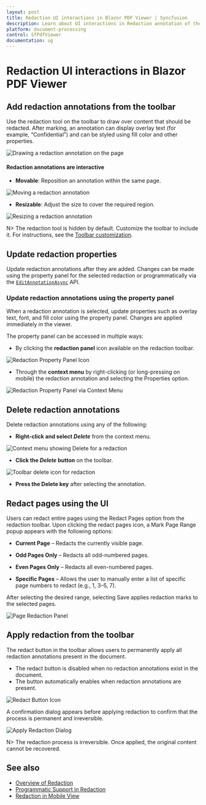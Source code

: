 ```yaml
---
layout: post
title: Redaction UI interactions in Blazor PDF Viewer | Syncfusion
description: Learn about UI interactions in Redaction annotation of the Syncfusion Blazor PDF Viewer (SfPdfViewer2) component.
platform: document-processing
control: SfPdfViewer
documentation: ug
---
```


# Redaction UI interactions in Blazor PDF Viewer

## Add redaction annotations from the toolbar

Use the redaction tool on the toolbar to draw over content that should be redacted. After marking, an annotation can display overlay text (for example, “Confidential”) and can be styled using fill color and other properties.

![Drawing a redaction annotation on the page](redaction-annotations-images/adding-redaction-annotation.png)

#### Redaction annotations are interactive

* **Movable**: Reposition an annotation within the same page.

![Moving a redaction annotation](redaction-annotations-images/moving-redaction-annotation.png)

* **Resizable**: Adjust the size to cover the required region.

![Resizing a redaction annotation](redaction-annotations-images/resizing-redaction-annotation.png)

N> The redaction tool is hidden by default. Customize the toolbar to include it. For instructions, see the [Toolbar customization](../toolbar-customization).

## Update redaction properties

Update redaction annotations after they are added. Changes can be made using the property panel for the selected redaction or programmatically via the [`EditAnnotationAsync`](https://help.syncfusion.com/cr/blazor/Syncfusion.Blazor.PdfViewer.SfPdfViewer2.html#Syncfusion_Blazor_PdfViewer_SfPdfViewer2_EditAnnotationAsync_Syncfusion_Blazor_PdfViewer_PdfAnnotation_) API.

### Update redaction annotations using the property panel

When a redaction annotation is selected, update properties such as overlay text, font, and fill color using the property panel. Changes are applied immediately in the viewer.

The property panel can be accessed in multiple ways:

* By clicking the **redaction panel** icon available on the redaction toolbar.

![Redaction Property Panel Icon](redaction-annotations-images/redaction-property-panel-icon.png)

* Through the **context menu** by right-clicking (or long-pressing on mobile) the redaction annotation and selecting the Properties option.

![Redaction Property Panel via Context Menu](redaction-annotations-images/redaction-property-panel-via-context-menu.png)

## Delete redaction annotations

Delete redaction annotations using any of the following:

* **Right-click and select _Delete_** from the context menu.

![Context menu showing Delete for a redaction](redaction-annotations-images/redaction-delete-context-menu.png)

* **Click the _Delete_ button** on the toolbar.

![Toolbar delete icon for redaction](redaction-annotations-images/redaction-delete-icon.png)

* **Press the Delete key** after selecting the annotation.

## Redact pages using the UI

Users can redact entire pages using the Redact Pages option from the redaction toolbar. Upon clicking the redact pages icon, a Mark Page Range popup appears with the following options:

* **Current Page** – Redacts the currently visible page.

* **Odd Pages Only** – Redacts all odd-numbered pages.

* **Even Pages Only** – Redacts all even-numbered pages.

* **Specific Pages** – Allows the user to manually enter a list of specific page numbers to redact (e.g., 1, 3–5, 7).

After selecting the desired range, selecting Save applies redaction marks to the selected pages.

![Page Redaction Panel](redaction-annotations-images/page-redaction-panel.png)

## Apply redaction from the toolbar

The redact button in the toolbar allows users to permanently apply all redaction annotations present in the document.

* The redact button is disabled when no redaction annotations exist in the document.
* The button automatically enables when redaction annotations are present.

![Redact Button Icon](redaction-annotations-images/redact-button-icon.png)

A confirmation dialog appears before applying redaction to confirm that the process is permanent and irreversible.

![Apply Redaction Dialog](redaction-annotations-images/apply-redaction-dialog.png)

N> The redaction process is irreversible. Once applied, the original content cannot be recovered.

## See also

* [Overview of Redaction](./overview)
* [Programmatic Support in Redaction](./create-programmatically)
* [Redaction in Mobile View](./redaction-in-mobileView)